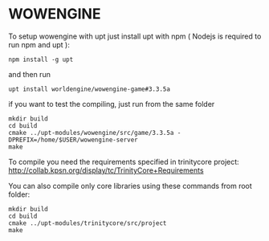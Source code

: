 WOWENGINE
===========



To setup wowengine with upt just install upt with npm ( Nodejs is required to run npm and upt ):

	npm install -g upt

and then run

	upt install worldengine/wowengine-game#3.3.5a

if you want to test the compiling, just run from the same folder 

	mkdir build
	cd build
	cmake ../upt-modules/wowengine/src/game/3.3.5a -DPREFIX=/home/$USER/wowengine-server
	make

To compile you need the requirements specified in trinitycore project: http://collab.kpsn.org/display/tc/TrinityCore+Requirements


You can also compile only core libraries using these commands from root folder:

	mkdir build
	cd build
	cmake ../upt-modules/trinitycore/src/project
	make
